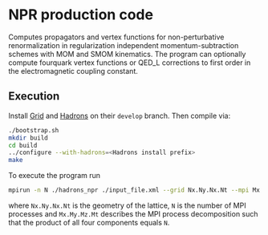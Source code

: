 # NPR production code

Computes propagators and vertex functions for non-perturbative renormalization in regularization independent momentum-subtraction schemes with MOM and SMOM kinematics.
The program can optionally compute fourquark vertex functions or QED_L corrections to first order in the electromagnetic coupling constant.

## Execution
Install [Grid](https://github.com/paboyle/Grid)
and [Hadrons](https://github.com/aportelli/Hadrons) on their `develop` branch.
Then compile via:

``` bash
./bootstrap.sh
mkdir build
cd build
../configure --with-hadrons=<Hadrons install prefix>
make
```

To execute the program run
``` bash
mpirun -n N ./hadrons_npr ./input_file.xml --grid Nx.Ny.Nx.Nt --mpi Mx.My.Mz.Mt
```
where `Nx.Ny.Nx.Nt` is the geometry of the lattice, `N` is the number of MPI processes and `Mx.My.Mz.Mt` describes the MPI process decomposition such that the product of all four components equals `N`.
